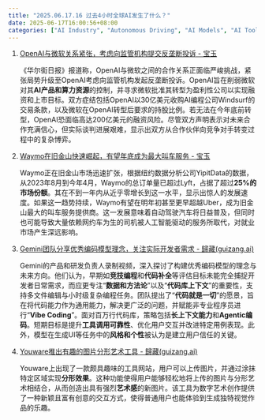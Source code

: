 ```yaml
---
title: "2025.06.17.16 过去4小时全球AI发生了什么？"
date: 2025-06-17T16:00:56+08:00
categories: ["AI Industry", "Autonomous Driving", "AI Models", "AI Tools"]
---
```


1.  [OpenAI与微软关系紧张，考虑向监管机构提交反垄断投诉 - 宝玉](https://x.com/dotey/status/1934832019680203199)

    《华尔街日报》报道称，OpenAI与微软之间的合作关系正面临严峻挑战，紧张局势升级至OpenAI考虑向监管机构发起反垄断投诉。OpenAI旨在削弱微软对其**AI产品和算力资源**的控制，并寻求微软批准其转型为盈利性公司以实现融资和上市目标。双方症结包括OpenAI以30亿美元收购AI编程公司Windsurf的交易条款，以及微软在OpenAI转型后要求的持股比例。若无法在今年底前转型，OpenAI恐面临高达200亿美元的融资风险。尽管双方声明表示对未来合作充满信心，但实际谈判进展艰难，显示出双方从合作伙伴向竞争对手转变过程中的复杂博弈。

2.  [Waymo在旧金山快速崛起，有望年底成为最大叫车服务 - 宝玉](https://x.com/dotey/status/1934827245584945245)

    Waymo正在旧金山市场迅速扩张，根据纽约数据分析公司YipitData的数据，从2023年8月到今年4月，Waymo的总订单量已超过Lyft，占据了超过**25%的市场份额**。其在不到一年内从近乎零增长到这一水平，显示出惊人的发展速度。如果这一趋势持续，Waymo有望在明年初甚至更早超越Uber，成为旧金山最大的叫车服务提供商。这一发展意味着自动驾驶汽车将日益普及，但同时也可能导致大量依赖网约车为生的司机被人工智能驱动的服务所取代，对就业市场产生深远影响。

3.  [Gemini团队分享优秀编码模型理念，关注实际开发者需求 - 歸藏(guizang.ai)](https://x.com/op7418/status/1934826765131952393)

    Gemini的产品和研发负责人录制视频，深入探讨了构建优秀编码模型的理念与未来方向。他们认为，早期如**竞技编程**和**代码补全**等评估目标未能完全捕捉开发者日常需求，而应更专注“**数据和方法论**”以及“**代码库上下文**”的重要性，支持多文件编辑与小时级复杂编程任务。团队提出了“**代码就是一切**”的愿景，旨在将代码能力作为通用能力，解决更广泛的问题，并赋能非专业程序员进行“**Vibe Coding**”。面对百万行代码库，策略包括**长上下文能力**和**Agentic编码**。短期目标是提升**工具调用可靠性**、优化用户交互并改进特定用例表现。此外，模型在生成UI等任务中的**风格和个性**被认为是建立用户信任的关键。

4.  [Youware推出有趣的图片分形艺术工具 - 歸藏(guizang.ai)](https://x.com/op7418/status/1934861440348987801)

    Youware上出现了一款颇具趣味的工具网站，用户可以上传图片，并通过涂抹特定区域实现**分形效果**。这种功能使得用户能够轻松地将上传的图片与分形艺术相结合，从而创造出具有强烈**艺术感**的新图片。该工具为数字艺术创作提供了一种新颖且富有创意的交互方式，使得普通用户也能体验到生成独特视觉作品的乐趣。